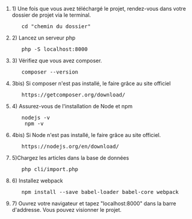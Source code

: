 <ol>
<li>1) Une fois que vous avez téléchargé le projet, rendez-vous dans votre dossier de projet via le terminal.
<div class="highlight hightlight-source-shell">	
<pre>	cd "chemin du dossier" </pre>
</div>
</li>
<li>2) Lancez un serveur php
<div class="highlight hightlight-source-shell">	
<pre>	php -S localhost:8000 </pre>
</div>
</li>
<li>3) Vérifiez que vous avez composer.
<div class="highlight hightlight-source-shell">	
<pre>	composer --version </pre>
</div>
</li>
<li>3bis) Si composer n'est pas installé, le faire grâce au site officiel
<div class="highlight hightlight-source-shell">	
<pre>	https://getcomposer.org/download/</pre>
</div>
</li>
<li>4) Assurez-vous de l'installation de Node et npm
<div class="highlight hightlight-source-shell">	
<pre>	nodejs -v
	npm -v</pre>
</div>
</li>
<li>4bis) Si Node n'est pas installé, le faire grâce au site officiel.
<div class="highlight hightlight-source-shell">	
<pre>	https://nodejs.org/en/download/</pre>
</div>
</li>
<li>5)Chargez les articles dans la base de données
<div class="highlight hightlight-source-shell">	
<pre>	php cli/import.php </pre>
</div>
</li>
<li>6) Installez webpack
<div class="highlight hightlight-source-shell">	
<pre>	npm install --save babel-loader babel-core webpack </pre>
</div>
</li>
<li>7) Ouvrez votre navigateur et tapez "localhost:8000" dans la barre d'addresse. Vous pouvez visionner le projet.
</li>
</ol>
